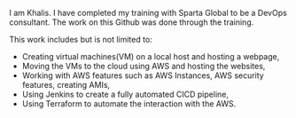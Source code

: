 I am Khalis. I have completed my training with Sparta Global to be a DevOps consultant. The work on this Github was done through the training.

This work includes but is not limited to:

- Creating virtual machines(VM) on a local host and hosting a webpage,
- Moving the VMs to the cloud using AWS and hosting the websites,
- Working with AWS features such as AWS Instances, AWS security features, creating AMIs,
- Using Jenkins to create a fully automated CICD pipeline,
- Using Terraform to automate the interaction with the AWS.
